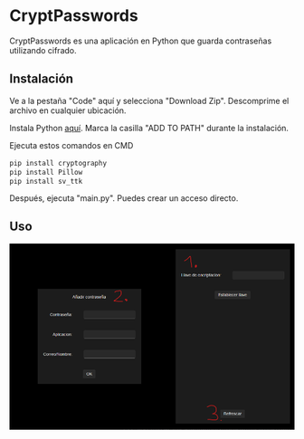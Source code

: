 # CryptPasswords
CryptPasswords es una aplicación en Python que guarda contraseñas utilizando cifrado.

## Instalación

Ve a la pestaña "Code" aquí y selecciona "Download Zip". Descomprime el archivo en cualquier ubicación.

Instala Python [aquí](https://www.python.org/downloads/). Marca la casilla "ADD TO PATH" durante la instalación.

Ejecuta estos comandos en CMD

```
pip install cryptography
pip install Pillow
pip install sv_ttk
```

Después, ejecuta "main.py". Puedes crear un acceso directo.

## Uso

![Imagen de la guía de uso](https://github.com/Muxutruk2/CryptPasswords/blob/main/ReadmeImages/image.png)
